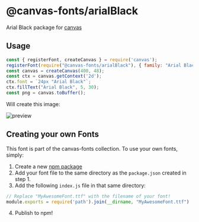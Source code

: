 @canvas-fonts/arialBlack
====

Arial Black package for [canvas](https://npmjs.org/package/canvas)

## Usage

```js
const { registerFont, createCanvas } = require('canvas');
registerFont(require("@canvas-fonts/arialBlack"), { family: "Arial Black" });
const canvas = createCanvas(400, 48);
const ctx = canvas.getContext('2d');
ctx.font = `24px "Arial Black"`;
ctx.fillText("Arial Black", 5, 30);
const png = canvas.toBuffer();
```

Will create this image:

![preview](https://github.com/retrohacker/canvas-fonts/raw/master/previews/arialBlack.png)

## Creating your own Fonts

This font is part of the canvas-fonts collection. To use your own fonts, simply:

1. Create a new [npm package](https://docs.npmjs.com/creating-node-js-modules)
2. Add your font file to the same directory as the `package.json` created in step 1.
3. Add the following `index.js` file in that same directory:

```js
// Replace "MyAwesomeFont.ttf" with the filename of your font!
module.exports = require('path').join(__dirname, "MyAwesomeFont.ttf")
```

4. Publish to npm!